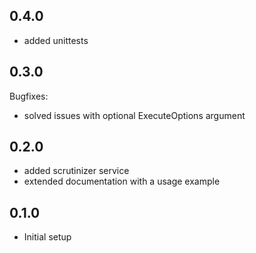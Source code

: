 ## 0.4.0

- added unittests

## 0.3.0

Bugfixes: 

- solved issues with optional ExecuteOptions argument

## 0.2.0

- added scrutinizer service
- extended documentation with a usage example


## 0.1.0

- Initial setup